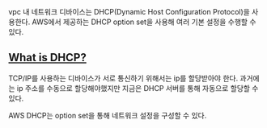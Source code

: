 vpc 내 네트워크 디바이스는 DHCP(Dynamic Host Configuration Protocol)을 사용한다. AWS에서 제공하는 DHCP option set을 사용해 여러 기본 설정을 수행할 수 있다. 

## [What is DHCP?](https://docs.aws.amazon.com/vpc/latest/userguide/VPC_DHCP_Options.html)
TCP/IP를 사용하는 디바이스가 서로 통신하기 위해서는 ip를 할당받아야 한다. 과거에는 ip 주소를 수동으로 할당해야했지만 지금은 DHCP 서버를 통해 자동으로 할당할 수 있다.

AWS DHCP는 option set을 통해 네트워크 설정을 구성할 수 있다.